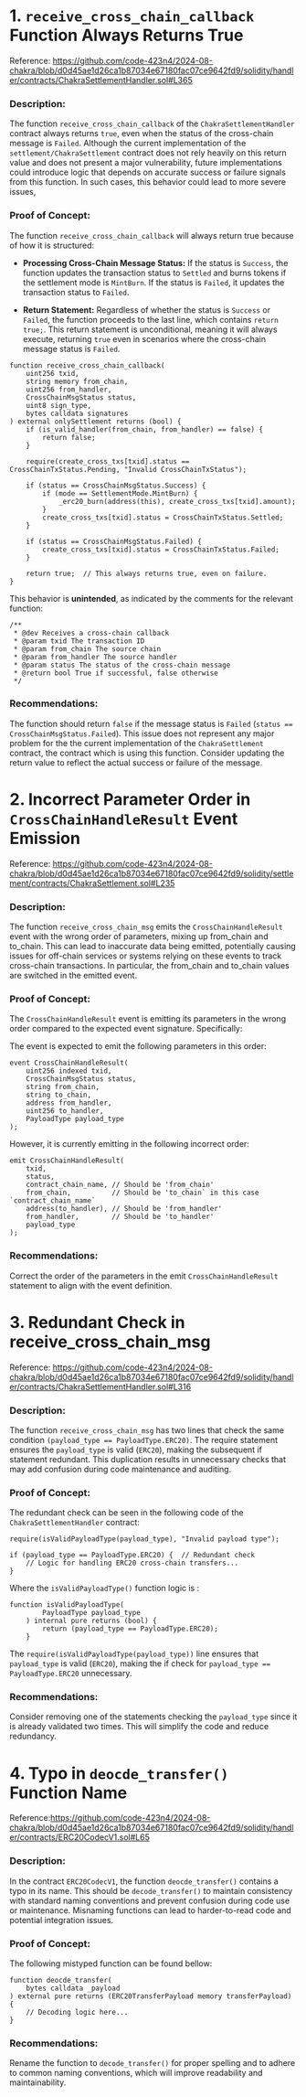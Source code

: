 # 1. `receive_cross_chain_callback` Function Always Returns True
Reference: https://github.com/code-423n4/2024-08-chakra/blob/d0d45ae1d26ca1b87034e67180fac07ce9642fd9/solidity/handler/contracts/ChakraSettlementHandler.sol#L365

### Description:
The function `receive_cross_chain_callback` of the `ChakraSettlementHandler` contract always returns `true`, even when the status of the cross-chain message is `Failed`. Although the current implementation of the `settlement/ChakraSettlement` contract does not rely heavily on this return value and does not present a major vulnerability, future implementations could introduce logic that depends on accurate success or failure signals from this function. In such cases, this behavior could lead to more severe issues,

### Proof of Concept:
The function `receive_cross_chain_callback` will always return true because of how it is structured:

- **Processing Cross-Chain Message Status:**
If the status is `Success`, the function updates the transaction status to `Settled` and burns tokens if the settlement mode is `MintBurn`.
If the status is `Failed`, it updates the transaction status to `Failed`.

- **Return Statement:**
Regardless of whether the status is `Success` or `Failed`, the function proceeds to the last line, which contains `return true;`.
This return statement is unconditional, meaning it will always execute, returning `true` even in scenarios where the cross-chain message status is `Failed`.

```
function receive_cross_chain_callback(
    uint256 txid,
    string memory from_chain,
    uint256 from_handler,
    CrossChainMsgStatus status,
    uint8 sign_type,
    bytes calldata signatures
) external onlySettlement returns (bool) {
    if (is_valid_handler(from_chain, from_handler) == false) {
        return false;
    }

    require(create_cross_txs[txid].status == CrossChainTxStatus.Pending, "Invalid CrossChainTxStatus");

    if (status == CrossChainMsgStatus.Success) {
        if (mode == SettlementMode.MintBurn) {
            _erc20_burn(address(this), create_cross_txs[txid].amount);
        }
        create_cross_txs[txid].status = CrossChainTxStatus.Settled;
    }

    if (status == CrossChainMsgStatus.Failed) {
        create_cross_txs[txid].status = CrossChainTxStatus.Failed;
    }

    return true;  // This always returns true, even on failure.
}
```
This behavior is **unintended**, as indicated by the comments for the relevant function:
```solidity
/**
 * @dev Receives a cross-chain callback
 * @param txid The transaction ID
 * @param from_chain The source chain
 * @param from_handler The source handler
 * @param status The status of the cross-chain message
 * @return bool True if successful, false otherwise
 */
```
### Recommendations:

The function should return `false` if the message status is `Failed` (`status == CrossChainMsgStatus.Failed`). This issue does not represent any major problem for the the current implementation of the `ChakraSettlement` contract, the contract which is using this function. 
Consider updating the return value to reflect the actual success or failure of the message.

# 2. Incorrect Parameter Order in `CrossChainHandleResult` Event Emission
Reference: https://github.com/code-423n4/2024-08-chakra/blob/d0d45ae1d26ca1b87034e67180fac07ce9642fd9/solidity/settlement/contracts/ChakraSettlement.sol#L235

### Description:
The function `receive_cross_chain_msg` emits the `CrossChainHandleResult` event with the wrong order of parameters, mixing up from_chain and to_chain. This can lead to inaccurate data being emitted, potentially causing issues for off-chain services or systems relying on these events to track cross-chain transactions. In particular, the from_chain and to_chain values are switched in the emitted event.

### Proof of Concept:
The `CrossChainHandleResult` event is emitting its parameters in the wrong order compared to the expected event signature. Specifically:

The event is expected to emit the following parameters in this order:

```solidity
event CrossChainHandleResult(
    uint256 indexed txid,
    CrossChainMsgStatus status,
    string from_chain,
    string to_chain,
    address from_handler,
    uint256 to_handler,
    PayloadType payload_type
);
```
However, it is currently emitting in the following incorrect order:

```solidity
emit CrossChainHandleResult(
    txid,
    status,
    contract_chain_name, // Should be 'from_chain'
    from_chain,          // Should be 'to_chain` in this case `contract_chain_name`
    address(to_handler), // Should be 'from_handler'
    from_handler,        // Should be 'to_handler'
    payload_type
);
```
### Recommendations:
Correct the order of the parameters in the emit `CrossChainHandleResult` statement to align with the event definition.

# 3. Redundant Check in receive_cross_chain_msg
Reference: https://github.com/code-423n4/2024-08-chakra/blob/d0d45ae1d26ca1b87034e67180fac07ce9642fd9/solidity/handler/contracts/ChakraSettlementHandler.sol#L316

### Description:
The function `receive_cross_chain_msg` has two lines that check the same condition `(payload_type == PayloadType.ERC20)`. The require statement ensures the `payload_type` is valid (`ERC20`), making the subsequent if statement redundant. This duplication results in unnecessary checks that may add confusion during code maintenance and auditing.

### Proof of Concept:
The redundant check can be seen in the following code of the `ChakraSettlementHandler` contract:

```
require(isValidPayloadType(payload_type), "Invalid payload type");

if (payload_type == PayloadType.ERC20) {  // Redundant check
    // Logic for handling ERC20 cross-chain transfers...
}
```
Where the `isValidPayloadType()` function logic is : 
```solidity
function isValidPayloadType(
        PayloadType payload_type
    ) internal pure returns (bool) {
        return (payload_type == PayloadType.ERC20);
    }
```
The `require(isValidPayloadType(payload_type))` line ensures that `payload_type` is valid (`ERC20`), making the if check for `payload_type == PayloadType.ERC20` unnecessary.

### Recommendations:
Consider removing one of the statements checking the `payload_type` since it is already validated two times. This will simplify the code and reduce redundancy.

# 4. Typo in `deocde_transfer()` Function Name
Reference:https://github.com/code-423n4/2024-08-chakra/blob/d0d45ae1d26ca1b87034e67180fac07ce9642fd9/solidity/handler/contracts/ERC20CodecV1.sol#L65

### Description:
In the contract `ERC20CodecV1`, the function `deocde_transfer()` contains a typo in its name. This should be `decode_transfer()` to maintain consistency with standard naming conventions and prevent confusion during code use or maintenance. Misnaming functions can lead to harder-to-read code and potential integration issues.

### Proof of Concept:
The following mistyped function can be found bellow: 

```
function deocde_transfer(
    bytes calldata _payload
) external pure returns (ERC20TransferPayload memory transferPayload) {
    // Decoding logic here...
}
```
### Recommendations:
Rename the function to `decode_transfer()` for proper spelling and to adhere to common naming conventions, which will improve readability and maintainability.
